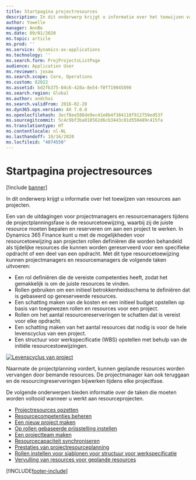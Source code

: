 ```yaml
---
title: Startpagina projectresources
description: In dit onderwerp krijgt u informatie over het toewijzen van resources aan projecten.
author: Yowelle
manager: AnnBe
ms.date: 09/01/2020
ms.topic: article
ms.prod: ''
ms.service: dynamics-ax-applications
ms.technology: ''
ms.search.form: ProjProjectsListPage
audience: Application User
ms.reviewer: josaw
ms.search.scope: Core, Operations
ms.custom: 82022
ms.assetid: bd2fb375-84c6-428a-8e54-f0f719045898
ms.search.region: Global
ms.author: andchoi
ms.search.validFrom: 2016-02-28
ms.dyn365.ops.version: AX 7.0.0
ms.openlocfilehash: 3ecf8ee588de9ec41e0b4f384110f912759ed53f
ms.sourcegitcommit: 5c4c9bf3ba018562d6cb3443c01d550489c415fa
ms.translationtype: HT
ms.contentlocale: nl-NL
ms.lasthandoff: 10/16/2020
ms.locfileid: "4074550"
---
```

# <a name="project-resourcing-home-page"></a>Startpagina projectresources

[!include [banner](../includes/banner.md)]

In dit onderwerp krijgt u informatie over het toewijzen van resources aan projecten.

Een van de uitdagingen voor projectmanagers en resourcemanagers tijdens de projectplanningsfase is de resourcetoewijzing, waarbij zij de juiste resource moeten bepalen en reserveren om aan een project te werken. In Dynamics 365 Finance kunt u met de mogelijkheden voor resourcetoewijzing aan projecten rollen definiëren die worden behandeld als tijdelijke resources die kunnen worden gereserveerd voor een specifieke opdracht of een deel van een opdracht. Met dit type resourcetoewijzing kunnen projectmanagers en resourcemanagers de volgende taken uitvoeren:

- Een rol definiëren die de vereiste competenties heeft, zodat het gemakkelijk is om de juiste resources te vinden.
- Rollen gebruiken om een initieel betrokkenheidsschema te definiëren dat is gebaseerd op gereserveerde resources.
- Een schatting maken van de kosten en een initieel budget opstellen op basis van toegewezen rollen en resources voor een project.
- Rollen om het aantal resourcereserveringen te schatten dat is vereist voor elke opdracht.
- Een schatting maken van het aantal resources dat nodig is voor de hele levenscyclus van een project.
- Een structuur voor werkspecificatie (WBS) opstellen met behulp van de initiële resourcestoewijzingen.

[![Levenscyclus van project](./media/projectresourcing02-1024x812.jpg)](./media/projectresourcing02.jpg)

Naarmate de projectplanning vordert, kunnen geplande resources worden vervangen door bemande resources. De projectmanager kan ook teruggaan en de resourcingreserveringen bijwerken tijdens elke projectfase.

De volgende onderwerpen bieden informatie over de taken die moeten worden voltooid wanneer u werkt aan resourceprojecten.

- [Projectresources opzetten](set-up-project-resources.md)
- [Resourcecompetenties beheren](manage-resource-competencies.md)
- [Een nieuw project maken](create-new-project.md)
- [Op rollen gebaseerde prijsstelling instellen](set-up-role-based-pricing.md)
- [Een projectteam maken](create-project-team.md)
- [Resourcecapaciteit synchroniseren](synchronize-resource-capacity.md)
- [Prestaties van projectresourceplanning](project-scheduling-performance.md)
- [Rollen instellen voor sjablonen voor structuur voor werkspecificatie](set-up-roles-wbs-template.md)
- [Vervulling van resources voor geplande resources](resource-fulfillment-planned-resources.md)


[!INCLUDE[footer-include](../includes/footer-banner.md)]